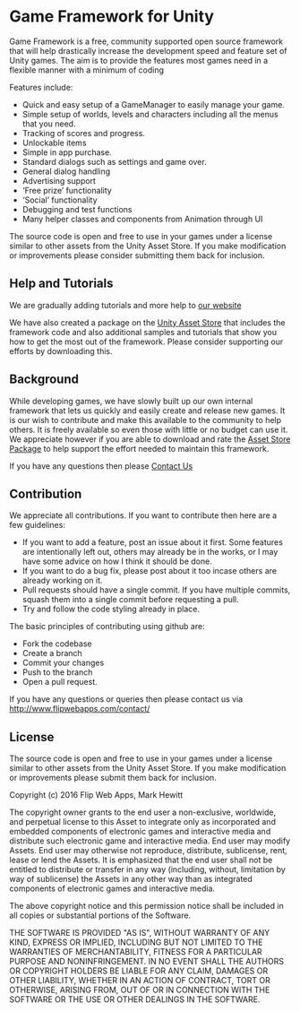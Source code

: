 # Game Framework for Unity
Game Framework is a free, community supported open source framework that will help drastically increase the development speed and feature set of Unity games. The aim is to provide the features most games need in a flexible manner with a minimum of coding

Features include:

* Quick and easy setup of a GameManager to easily manage your game.
* Simple setup of worlds, levels and characters including all the menus that you need.
* Tracking of scores and progress.
* Unlockable items
* Simple in app purchase.
* Standard dialogs such as settings and game over.
* General dialog handling
* Advertising support
* ‘Free prize’ functionality
* ‘Social’ functionality
* Debugging and test functions
* Many helper classes and components from Animation through UI

The source code is open and free to use in your games under a license similar to other assets from the Unity Asset Store. If you make modification or improvements please consider submitting them back for inclusion.

## Help and Tutorials
We are gradually adding tutorials and more help to [our website](http://www.flipwebapps.com/game-framework/)

We have also created a package on the [Unity Asset Store](http://u3d.as/mtk) that includes the framework code and also additional samples and tutorials that show you how to get the most out of the framework. Please consider supporting our efforts by downloading this.

## Background
While developing games, we have slowly built up our own internal framework that lets us quickly and easily create and release new games. It is our wish to contribute and make this available to the community to help others. It is freely available so even those with little or no budget can use it. We appreciate however if you are able to download and rate the [Asset Store Package](http://u3d.as/mtk) to help support the effort needed to maintain this framework.

If you have any questions then please [Contact Us](http://www.flipwebapps.com/contact/)

## Contribution

We appreciate all contributions. If you want to contribute then here are a few guidelines:

* If you want to add a feature, post an issue about it first. Some features are intentionally left out, others may already be in the works, or I may have some advice on how I think it should be done.
* If you want to do a bug fix, please post about it too incase others are already working on it.
* Pull requests should have a single commit. If you have multiple commits, squash them into a single commit before requesting a pull.
* Try and follow the code styling already in place.

The basic principles of contributing using github are:
* Fork the codebase
* Create a branch
* Commit your changes
* Push to the branch
* Open a pull request.

If you have any questions or queries then please contact us via http://www.flipwebapps.com/contact/

## License

The source code is open and free to use in your games under a license similar to other assets from the Unity Asset Store. If you make modification or improvements please submit them back for inclusion.

Copyright (c) 2016 Flip Web Apps, Mark Hewitt

The copyright owner grants to the end user a non-exclusive, worldwide, and perpetual license to this Asset to integrate only as incorporated and embedded components of electronic games and interactive media and distribute such electronic game and interactive media. End user may modify Assets. End user may otherwise not reproduce, distribute, sublicense, rent, lease or lend the Assets. It is emphasized that the end user shall not be entitled to distribute or transfer in any way (including, without, limitation by way of sublicense) the Assets in any other way than as integrated components of electronic games and interactive media. 

The above copyright notice and this permission notice shall be included in all copies or substantial portions of the Software.

THE SOFTWARE IS PROVIDED "AS IS", WITHOUT WARRANTY OF ANY KIND, EXPRESS OR IMPLIED, INCLUDING BUT NOT LIMITED TO THE WARRANTIES OF MERCHANTABILITY, FITNESS FOR A PARTICULAR PURPOSE AND NONINFRINGEMENT. IN NO EVENT SHALL THE AUTHORS OR COPYRIGHT HOLDERS BE LIABLE FOR ANY CLAIM, DAMAGES OR OTHER LIABILITY, WHETHER IN AN ACTION OF CONTRACT, TORT OR OTHERWISE, ARISING FROM, OUT OF OR IN CONNECTION WITH THE SOFTWARE OR THE USE OR OTHER DEALINGS IN THE SOFTWARE.
